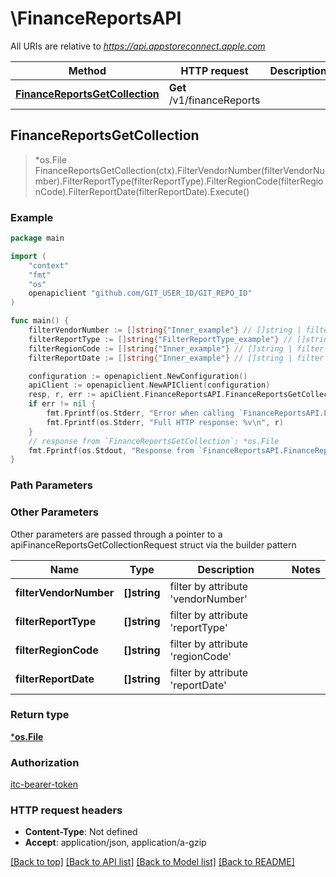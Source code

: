 # \FinanceReportsAPI

All URIs are relative to *https://api.appstoreconnect.apple.com*

Method | HTTP request | Description
------------- | ------------- | -------------
[**FinanceReportsGetCollection**](FinanceReportsAPI.md#FinanceReportsGetCollection) | **Get** /v1/financeReports | 



## FinanceReportsGetCollection

> *os.File FinanceReportsGetCollection(ctx).FilterVendorNumber(filterVendorNumber).FilterReportType(filterReportType).FilterRegionCode(filterRegionCode).FilterReportDate(filterReportDate).Execute()



### Example

```go
package main

import (
	"context"
	"fmt"
	"os"
	openapiclient "github.com/GIT_USER_ID/GIT_REPO_ID"
)

func main() {
	filterVendorNumber := []string{"Inner_example"} // []string | filter by attribute 'vendorNumber'
	filterReportType := []string{"FilterReportType_example"} // []string | filter by attribute 'reportType'
	filterRegionCode := []string{"Inner_example"} // []string | filter by attribute 'regionCode'
	filterReportDate := []string{"Inner_example"} // []string | filter by attribute 'reportDate'

	configuration := openapiclient.NewConfiguration()
	apiClient := openapiclient.NewAPIClient(configuration)
	resp, r, err := apiClient.FinanceReportsAPI.FinanceReportsGetCollection(context.Background()).FilterVendorNumber(filterVendorNumber).FilterReportType(filterReportType).FilterRegionCode(filterRegionCode).FilterReportDate(filterReportDate).Execute()
	if err != nil {
		fmt.Fprintf(os.Stderr, "Error when calling `FinanceReportsAPI.FinanceReportsGetCollection``: %v\n", err)
		fmt.Fprintf(os.Stderr, "Full HTTP response: %v\n", r)
	}
	// response from `FinanceReportsGetCollection`: *os.File
	fmt.Fprintf(os.Stdout, "Response from `FinanceReportsAPI.FinanceReportsGetCollection`: %v\n", resp)
}
```

### Path Parameters



### Other Parameters

Other parameters are passed through a pointer to a apiFinanceReportsGetCollectionRequest struct via the builder pattern


Name | Type | Description  | Notes
------------- | ------------- | ------------- | -------------
 **filterVendorNumber** | **[]string** | filter by attribute &#39;vendorNumber&#39; | 
 **filterReportType** | **[]string** | filter by attribute &#39;reportType&#39; | 
 **filterRegionCode** | **[]string** | filter by attribute &#39;regionCode&#39; | 
 **filterReportDate** | **[]string** | filter by attribute &#39;reportDate&#39; | 

### Return type

[***os.File**](*os.File.md)

### Authorization

[itc-bearer-token](../README.md#itc-bearer-token)

### HTTP request headers

- **Content-Type**: Not defined
- **Accept**: application/json, application/a-gzip

[[Back to top]](#) [[Back to API list]](../README.md#documentation-for-api-endpoints)
[[Back to Model list]](../README.md#documentation-for-models)
[[Back to README]](../README.md)

